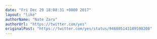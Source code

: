 ```yaml
---
date: "Fri Dec 29 18:08:31 +0000 2017"
layout: "like"
authorName: "Nate Zaru"
authorUrl: "https://twitter.com/yes"
originalPost: "https://twitter.com/yes/status/946805143189598208"
---
```

